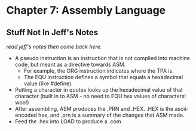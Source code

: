# Chapter 7: Assembly Language

## Stuff Not In Jeff's Notes
*read jeff's notes then come back here.*

* A pseudo instruction is an instruction that is not compiled into machine code, but meant as a directive towards ASM.
  * For example, the ORG instruction indicates where the TPA is.
  * The EQU instruction defines a symbol that equals a hexadecimal value (like #define).
* Putting a character in quotes looks up the hexadecimal value of that character (built in to ASM - no need to EQU hex values of characters! woo!)
* After assembling, ASM produces the .PRN and .HEX. .HEX is the ascii-encoded hex, and .prn is a summary of the changes that ASM made.
* Feed the .hex into LOAD to produce a .com
